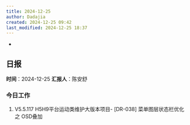 ```yaml
---
title: 2024-12-25
author: Dadajia
created: 2024-12-25 09:42
last_modified: 2024-12-25 18:37
---
```

-
## 日报
**时间**：2024-12-25 **汇报人**：陈安舒
### 今日工作
1. V5.5.117 H5H9平台运动类维护大版本项目- \[DR-038] 菜单图层状态栏优化 之 OSD叠加

